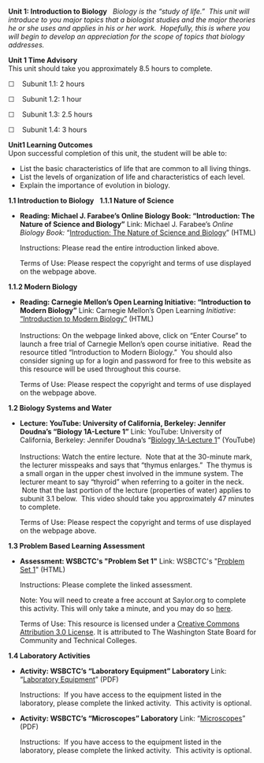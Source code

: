 **Unit 1: Introduction to Biology** <span id="1"></span> 
*Biology is the “study of life.”  This unit will introduce to you major
topics that a biologist studies and the major theories he or she uses
and applies in his or her work.  Hopefully, this is where you will begin
to develop an appreciation for the scope of topics that biology
addresses.*

**Unit 1 Time Advisory**  
This unit should take you approximately 8.5 hours to complete.  
  
 ☐    Subunit 1.1: 2 hours  
  
 ☐    Subunit 1.2: 1 hour  
  
 ☐    Subunit 1.3: 2.5 hours  
  
 ☐    Subunit 1.4: 3 hours

**Unit1 Learning Outcomes**  
Upon successful completion of this unit, the student will be able to:  
-   List the basic characteristics of life that are common to all living
    things.
-   List the levels of organization of life and characteristics of each
    level.
-   Explain the importance of evolution in biology.

**1.1 Introduction to Biology** <span id="1.1"></span> 
**1.1.1 Nature of Science** <span id="1.1.1"></span> 
-   **Reading: Michael J. Farabee’s Online Biology Book: “Introduction:
    The Nature of Science and Biology”**
    Link: Michael J. Farabee’s *Online Biology Book:* “[Introduction:
    The Nature of Science and
    Biology](http://www.emc.maricopa.edu/faculty/farabee/biobk/BioBookintro.html)”
    (HTML)  
      
     Instructions: Please read the entire introduction linked above.  
      
     Terms of Use: Please respect the copyright and terms of use
    displayed on the webpage above.

**1.1.2 Modern Biology** <span id="1.1.2"></span> 
-   **Reading: Carnegie Mellon’s Open Learning Initiative: “Introduction
    to Modern Biology”**
    Link: Carnegie Mellon’s Open Learning *Initiative*: [“Introduction
    to Modern
    Biology”](https://oli.cmu.edu/jcourse/workbook/activity/page?context=f6cf833880020ca6013818bc49c5151d)
    (HTML)  
        
     Instructions: On the webpage linked above, click on “Enter Course”
    to launch a free trial of Carnegie Mellon’s open course initiative.
     Read the resource titled “Introduction to Modern Biology.”  You
    should also consider signing up for a login and password for free to
    this website as this resource will be used throughout this course.  
      
     Terms of Use: Please respect the copyright and terms of use
    displayed on the webpage above.

**1.2 Biology Systems and Water** <span id="1.2"></span> 
-   **Lecture: YouTube: University of California, Berkeley: Jennifer
    Doudna’s “Biology 1A-Lecture 1”**
    Link: YouTube: University of California, Berkeley: Jennifer Doudna’s
    “[Biology 1A-Lecture
    1](http://www.youtube.com/watch?v=7o35W00DTPM&feature=youtu.be&t=11m)”
    (YouTube)  
        
     Instructions: Watch the entire lecture.  Note that at the 30-minute
    mark, the lecturer misspeaks and says that “thymus enlarges.”  The
    thymus is a small organ in the upper chest involved in the immune
    system. The lecturer meant to say “thyroid” when referring to a
    goiter in the neck.  Note that the last portion of the lecture
    (properties of water) applies to subunit 3.1 below.  This video
    should take you approximately 47 minutes to complete.  
      
     Terms of Use: Please respect the copyright and terms of use
    displayed on the webpage above.

**1.3 Problem Based Learning Assessment** <span id="1.3"></span> 
-   **Assessment: WSBCTC's "Problem Set 1"**
    Link: WSBCTC's "[Problem Set
    1](http://school.saylor.org/mod/quiz/view.php?id=1934)" (HTML)  
      
     Instructions: Please complete the linked assessment.  
      
     Note: You will need to create a free account at Saylor.org to
    complete this activity. This will only take a minute, and you may do
    so [here](http://eportfolio.saylor.org/users/sign_up).  
      
     Terms of Use: This resource is licensed under a [Creative Commons
    Attribution 3.0
    License](http://creativecommons.org/licenses/by/3.0/). It is
    attributed to The Washington State Board for Community and Technical
    Colleges.

**1.4 Laboratory Activities** <span id="1.4"></span> 
-   **Activity: WSBCTC’s “Laboratory Equipment” Laboratory**
    Link: “[Laboratory
    Equipment](http://www.saylor.org/site/wp-content/uploads/2011/09/WSBCTC-Lab-Equipment.pdf)”
    (PDF)  
      
     Instructions:  If you have access to the equipment listed in the
    laboratory, please complete the linked activity.  This activity is
    optional.

-   **Activity: WSBCTC’s “Microscopes” Laboratory**
    Link:
    “[Microscopes](http://www.saylor.org/site/wp-content/uploads/2011/09/WSBCTC-Microscopes.pdf)”
    (PDF)  
      
     Instructions:  If you have access to the equipment listed in the
    laboratory, please complete the linked activity.  This activity is
    optional.


